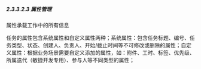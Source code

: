 ##### 2.3.3.2.3 属性管理

属性承载工作中的所有信息

任务的属性包含系统属性和自定义属性两种；系统属性：包含任务标题、编号、任务类型、状态、创建人、负责人、开始/截止时间等不可修改或删除的属性；自定义属性：根据业务场景需要自定义添加的属性，如：附件、工时、标签、优先级、所属迭代（敏捷开发专用）、参与人等不同类型的属性；

